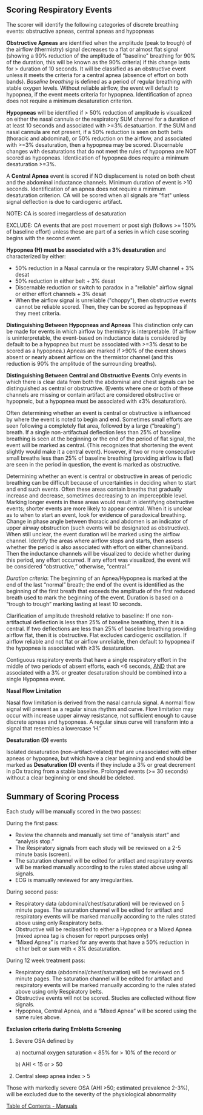 ## Scoring Respiratory Events

The scorer will identify the following categories of discrete breathing events: obstructive apneas, central apneas and hypopneas

**Obstructive Apneas** are identified when the amplitude (peak to trough) of the airflow (thermistry) signal decreases to a flat or almost flat signal (showing a 90% reduction of the amplitude of "baseline" breathing for 90% of the duration, this will be known as the 90% criteria) if this change lasts for > duration of 10 seconds. It will be classified as an obstructive event unless it meets the criteria for a central apnea (absence of effort on both bands). *Baseline breathing* is defined as a period of regular breathing with stable oxygen levels. Without reliable airflow, the event will default to hypopnea, if the event meets criteria for hypopnea. Identification of apnea does not require a minimum desaturation criterion.

**Hypopneas** will be identified if > 50% reduction of amplitude is visualized on either the nasal cannula or the respiratory SUM channel for a duration of at least 10 seconds and associated with >=3% desatuartion. If the SUM and nasal cannula are not present, if a 50% reduction is seen on both belts (thoracic and abdominal), or 50% reduction on the airflow, and associated with >=3% desaturation, then a hypopnea may be scored. Discernable changes with desaturations that do not meet the rules of hypopnea are NOT scored as hypopneas. Identiication of hypopnea does require a minimum desaturation >=3%.

A **Central Apnea** event is scored if NO displacement is noted on both chest and the abdominal inductance channels. Minimum duration of event is >10 seconds. Identification of an apnea does not require a minimum desaturation criterion. CA will be scored when all signals are "flat" unless signal deflection is due to cardiogenic artifact.

NOTE: CA is scored irregardless of desaturation

EXCLUDE: CA events that are post movement or post sigh (follows >= 150% of baseline effort) unless these are part of a series in which case scoring begins with the second event.

**Hypopnea (H) must be associated with a 3% desaturation** and characterized by either:

* 50% reduction in a Nasal cannula or the respiratory SUM channel + 3% desat
* 50% reduction in either belt + 3% desat
* Discernable reduction or switch to paradox in a "reliable" airflow signal or either effort channels + 3% desat
* When the airflow signal is unreliable ("choppy"), then obstructive events cannot be reliable scored. Then, they can be scored as hypopneas if they meet criteria.

**Distinguishing Between Hypopneas and Apneas**
This distinction only can be made for events in which airflow by thermistry is interpretable. (If airflow is uninterpretable, the event-based on inductance data is considered by default to be a hypopnea but must be associated with >=3% desat to be scored as a hypopnea.) Apneas are marked if >90% of the event shows absent or nearly absent airflow on the thermistor channel (and this reduction is 90% the amplitude of the surrounding breaths).

**Distinguishing Between Central and Obstructive Events**
Only events in which there is clear data from both the abdominal and chest signals can be distinguished as central or obstructive. (Events where one or both of these channels are missing or contain artifact are considered obstructive or hypopneic, but a hypopnea must be associated with ≥3% desaturation).

Often determining whether an event is central or obstructive is influenced by where the event is noted to begin and end. Sometimes small efforts are seen following a completely flat area, followed by a large (“breaking”) breath. If a single non-artifactual deflection less than 25% of baseline breathing is seen at the beginning or the end of the period of flat signal, the event will be marked as central. (This recognizes that shortening the event slightly would make it a central event).   However, if two or more consecutive small breaths less than 25% of baseline breathing (providing airflow is flat) are seen in the period in question, the event is marked as obstructive.

Determining whether an event is central or obstructive in areas of periodic breathing can be difficult because of uncertainties in deciding when to start and end such events. Often these areas contain breaths that gradually increase and decrease, sometimes decreasing to an imperceptible level. Marking longer events in these areas would result in identifying obstructive events; shorter events are more likely to appear central. When it is unclear as to when to start an event, look for evidence of paradoxical breathing.  Change in phase angle between thoracic and abdomen is an indicator of upper airway obstruction (such events will be designated as obstructive).  When still unclear, the event duration will be marked using the airflow channel. Identify the areas where airflow stops and starts, then assess whether the period is also associated with effort on either channel/band.   Then the inductance channels will be visualized to decide whether during this period, any effort occurred. If any effort was visualized, the event will be considered “obstructive,” otherwise, “central.”

*Duration criteria*: The beginning of an Apnea/Hypopnea is marked at the end of the last “normal” breath; the end of the event is identified as the beginning of the first breath that exceeds the amplitude of the first reduced breath used to mark the beginning of the event. Duration is based on a “trough to trough” marking lasting at least 10 seconds.

Clarification of amplitude threshold relative to baseline:  If one non-artifactual deflection is less than 25% of baseline breathing, then it is a central.  If two deflections are less than 25% of baseline breathing providing airflow flat, then it is obstructive. Flat excludes cardiogenic oscillation. If airflow reliable and not flat or airflow unreliable, then default to hypopnea if the hypopnea is associated with ≥3% desaturation.

Contiguous respiratory events that have a single respiratory effort in the middle of two periods of absent efforts, each <6 seconds, <u>AND</u> that are associated with a 3% or greater desaturation should be combined into a single Hypopnea event.

**Nasal Flow Limitation**

Nasal flow limitation is derived from the nasal cannula signal. A normal flow signal will present as a regular sinus rhythm and curve.  Flow limitation may occur with increase upper airway resistance, not sufficient enough to cause discrete apneas and hypopneas. A regular sinus curve will transform into a signal that resembles a lowercase ‘H.”

**Desaturation (D)** events

Isolated desaturation (non-artifact-related) that are unassociated with either apneas or hypopnea, 	but which have a clear beginning and end should be marked as **Desaturation (D)** events if they 	include a 3% or great decrement in pOx tracing from a stable baseline.  Prolonged events (>= 30 seconds) without a clear beginning or end should be deleted.

## Summary of Scoring Process

Each study will be manually scored in the two passes:

During the first pass:

* Review the channels and manually set time of “analysis start” and “analysis stop.”
* The Respiratory signals from each study will be reviewed on a 2-5 minute basis (screen).
* The saturation channel will be edited for artifact and respiratory events will be marked manually according to the rules stated above using all signals.
* ECG is manually reviewed for any irregularities.

During second pass:

* Respiratory data (abdominal/chest/saturation) will be reviewed on 5 minute pages.  The saturation channel will be edited for artifact and respiratory events will be marked manually according to the rules stated above using only Respiratory belts.
* Obstructive will be reclassified to either a Hypopnea or a Mixed Apnea (mixed apnea tag is chosen for report purposes only)
* “Mixed Apnea” is marked for any events that have a 50% reduction in either belt or sum with < 3% desaturation.

During 12 week treatment pass:

* Respiratory data (abdominal/chest/saturation) will be reviewed on 5 minute pages.  The saturation channel will be edited for artifact and respiratory events will be marked manually according to the rules stated above using only Respiratory belts.
* Obstructive events will not be scored. Studies are collected without flow signals.
* Hypopnea, Central Apnea, and a “Mixed Apnea” will be scored using the same rules above.

**Exclusion criteria during Embletta Screening**

1) Severe OSA defined by

	a)  nocturnal oxygen saturation < 85% for > 10% of the record or

	b) AHI < 15 or > 50

2) Central sleep apnea index > 5

Those with markedly severe OSA (AHI >50; estimated prevalence 2-3%), will be excluded due 	to the severity of the physiological abnormality

<div class="center">
<div class="btn-group">
  <a href=":pages_path:/manuals/manual-toc.md" class="btn btn-default">
    <span class="glyphicon glyphicon-chevron-up"></span>
    Table of Contents - Manuals
  </a>
</div>
</div>
